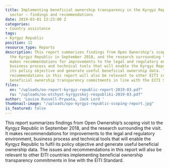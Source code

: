 ```yaml
---
title: Implementing beneficial ownership transparency in the Kyrgyz Republic extractives
  sector — findings and recommendations
date: 2019-03-01 13:23:00 Z
categories:
- Country assistance
tags:
- Kyrgyz Republic
position: 12
resource_type: Reports
description: This report summarizes findings from Open Ownership’s scoping visit to
  the Kyrgyz Republic in September 2018, and the research surrounding the visit. It
  makes recommendations for improvements to the legal and regulatory environment,
  business process and technical tools that will enable the Kyrgyz Republic to fulfil
  its policy objective and generate useful beneficial ownership data. The issues and
  recommendations in this report will also be relevant to other EITI countries implementing
  beneficial ownership transparency commitments in line with the EITI Standard.
files:
  en: "/uploads/oo-report-kyrgyz-republic-report-2019-03.pdf"
  ru: "/uploads/oo-otchyot-kyrgyzskoj-respubliki-2019-03.pdf"
author: 'Louise Russell-Prywata, Jack Lord '
thumbnail-image: "/uploads/opo-kyrgyz-republic-scoping-report.jpg"
is_featured: false
---
```


This report summarizes findings from Open Ownership’s scoping visit to the Kyrgyz Republic in September 2018, and the research surrounding the visit. It makes recommendations for improvements to the legal and regulatory environment, business process and technical tools that will enable the Kyrgyz Republic to fulfil its policy objective and generate useful beneficial ownership data. The issues and recommendations in this report will also be relevant to other EITI countries implementing beneficial ownership transparency commitments in line with the EITI Standard.
